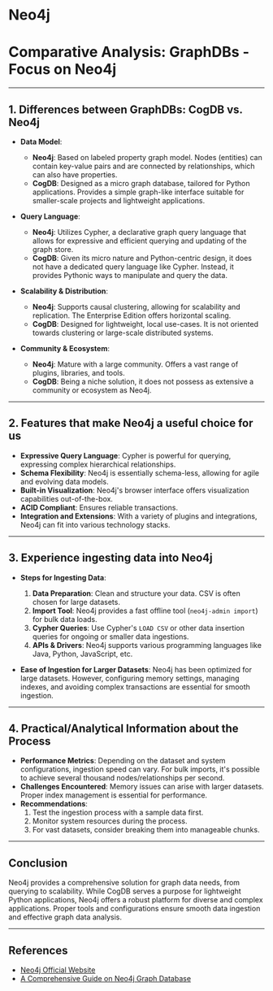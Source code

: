 # Neo4j 

# Comparative Analysis: GraphDBs - Focus on Neo4j

---

## 1. Differences between GraphDBs: CogDB vs. Neo4j

* **Data Model**:
  * **Neo4j**: Based on labeled property graph model. Nodes (entities) can contain key-value pairs and are connected by relationships, which can also have properties.
  * **CogDB**: Designed as a micro graph database, tailored for Python applications. Provides a simple graph-like interface suitable for smaller-scale projects and lightweight applications.

* **Query Language**:
  * **Neo4j**: Utilizes Cypher, a declarative graph query language that allows for expressive and efficient querying and updating of the graph store.
  * **CogDB**: Given its micro nature and Python-centric design, it does not have a dedicated query language like Cypher. Instead, it provides Pythonic ways to manipulate and query the data.

* **Scalability & Distribution**:
  * **Neo4j**: Supports causal clustering, allowing for scalability and replication. The Enterprise Edition offers horizontal scaling.
  * **CogDB**: Designed for lightweight, local use-cases. It is not oriented towards clustering or large-scale distributed systems.

* **Community & Ecosystem**:
  * **Neo4j**: Mature with a large community. Offers a vast range of plugins, libraries, and tools.
  * **CogDB**: Being a niche solution, it does not possess as extensive a community or ecosystem as Neo4j.

---

## 2. Features that make Neo4j a useful choice for us

* **Expressive Query Language**: Cypher is powerful for querying, expressing complex hierarchical relationships.
* **Schema Flexibility**: Neo4j is essentially schema-less, allowing for agile and evolving data models.
* **Built-in Visualization**: Neo4j's browser interface offers visualization capabilities out-of-the-box.
* **ACID Compliant**: Ensures reliable transactions.
* **Integration and Extensions**: With a variety of plugins and integrations, Neo4j can fit into various technology stacks.

---

## 3. Experience ingesting data into Neo4j

* **Steps for Ingesting Data**:
  1. **Data Preparation**: Clean and structure your data. CSV is often chosen for large datasets.
  2. **Import Tool**: Neo4j provides a fast offline tool (`neo4j-admin import`) for bulk data loads.
  3. **Cypher Queries**: Use Cypher's `LOAD CSV` or other data insertion queries for ongoing or smaller data ingestions.
  4. **APIs & Drivers**: Neo4j supports various programming languages like Java, Python, JavaScript, etc.

* **Ease of Ingestion for Larger Datasets**: Neo4j has been optimized for large datasets. However, configuring memory settings, managing indexes, and avoiding complex transactions are essential for smooth ingestion.

---

## 4. Practical/Analytical Information about the Process

* **Performance Metrics**: Depending on the dataset and system configurations, ingestion speed can vary. For bulk imports, it's possible to achieve several thousand nodes/relationships per second.
* **Challenges Encountered**: Memory issues can arise with larger datasets. Proper index management is essential for performance.
* **Recommendations**: 
  1. Test the ingestion process with a sample data first.
  2. Monitor system resources during the process.
  3. For vast datasets, consider breaking them into manageable chunks.

---

## Conclusion

Neo4j provides a comprehensive solution for graph data needs, from querying to scalability. While CogDB serves a purpose for lightweight Python applications, Neo4j offers a robust platform for diverse and complex applications. Proper tools and configurations ensure smooth data ingestion and effective graph data analysis.

---

## References

* [Neo4j Official Website](https://neo4j.com/)
* [A Comprehensive Guide on Neo4j Graph Database](https://www.analyticsvidhya.com/blog/2022/01/a-comprehensive-guide-on-neo4j-graph-database/)